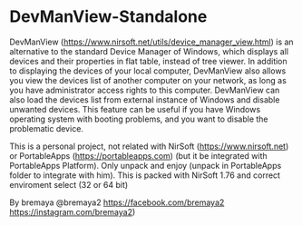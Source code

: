 # DevManView-Standalone
DevManView (https://www.nirsoft.net/utils/device_manager_view.html) is an alternative to the standard Device Manager of Windows, which displays all devices and their properties in flat table, instead of tree viewer. In addition to displaying the devices of your local computer, DevManView also allows you view the devices list of another computer on your network, as long as you have administrator access rights to this computer. DevManView can also load the devices list from external instance of Windows and disable unwanted devices. This feature can be useful if you have Windows operating system with booting problems, and you want to disable the problematic device.


This is a personal project, not related with NirSoft (https://www.nirsoft.net) or PortableApps (https://portableapps.com) (but it be integrated with PortableApps Platform).
Only unpack and enjoy (unpack in PortableApps folder to integrate with him).
This is packed with NirSoft 1.76 and correct enviroment select (32 or 64 bit)

By bremaya
@bremaya2
https://facebook.com/bremaya2
https://instagram.com/bremaya2)
